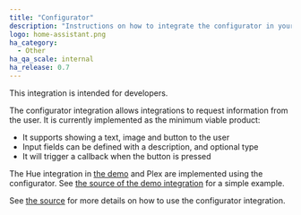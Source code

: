 ```yaml
---
title: "Configurator"
description: "Instructions on how to integrate the configurator in your components."
logo: home-assistant.png
ha_category:
  - Other
ha_qa_scale: internal
ha_release: 0.7
---
```


<div class='note'>
This integration is intended for developers.
</div>

The configurator integration allows integrations to request information from the user. It is currently implemented as the minimum viable product:

- It supports showing a text, image and button to the user
- Input fields can be defined with a description, and optional type
- It will trigger a callback when the button is pressed

The Hue integration in [the demo](/demo) and Plex are implemented using the configurator. See [the source of the demo integration](https://github.com/home-assistant/home-assistant/tree/dev/homeassistant/components/demo) for a simple example.

See [the source](https://github.com/home-assistant/home-assistant/tree/dev/homeassistant/components/configurator) for more details on how to use the configurator integration.
